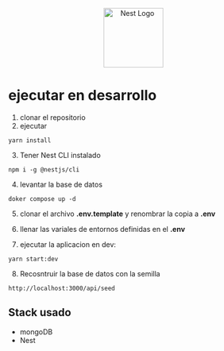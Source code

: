 <p align="center">
  <a href="http://nestjs.com/" target="blank"><img src="https://nestjs.com/img/logo-small.svg" width="120" alt="Nest Logo" /></a>
</p>

# ejecutar en desarrollo
1. clonar el repositorio
2. ejecutar
```
yarn install

```
3. Tener Nest CLI instalado

```
npm i -g @nestjs/cli

```

4. levantar la base de datos 

```
doker compose up -d

```
5. clonar el archivo __.env.template__ y renombrar la copia a __.env__


6. llenar las variales de entornos definidas en el __.env__


7. ejecutar la aplicacion en dev:

```
yarn start:dev

```

8. Recosntruir la base de datos con la semilla 
```
http://localhost:3000/api/seed

```

## Stack usado
* mongoDB
* Nest
